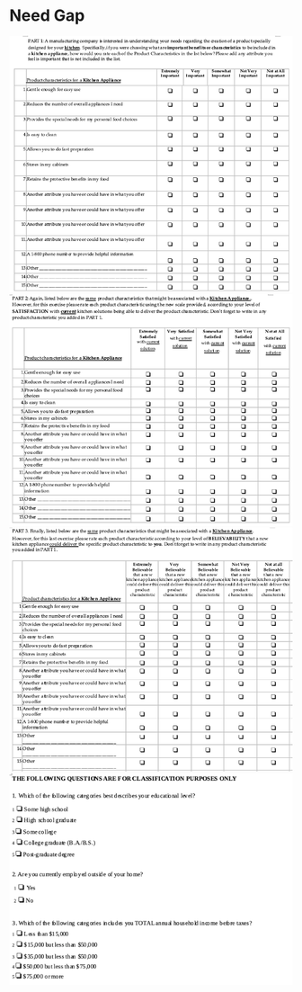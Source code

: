 

# Need Gap

<img src="../business/captures/needgap1.png"  width="800">

<img src="../business/captures/needgap2.png"  width="800">

<img src="../business/captures/needgap3.png"  width="800">

<img src="../business/captures/needgap4.png"  width="600">
